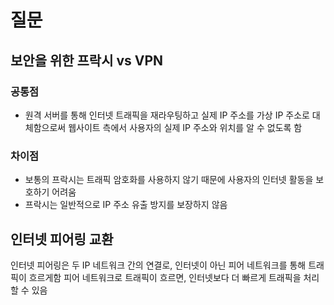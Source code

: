 # 질문
## 보안을 위한 프락시 vs VPN
### 공통점
* 원격 서버를 통해 인터넷 트래픽을 재라우팅하고 실제 IP 주소를 가상 IP 주소로 대체함으로써 웹사이트 측에서 사용자의 실제 IP 주소와 위치를 알 수 없도록 함

### 차이점
* 보통의 프락시는 트래픽 암호화를 사용하지 않기 때문에 사용자의 인터넷 활동을 보호하기 어려움
* 프락시는 일반적으로 IP 주소 유출 방지를 보장하지 않음

## 인터넷 피어링 교환
인터넷 피어링은 두 IP 네트워크 간의 연결로, 인터넷이 아닌 피어 네트워크를 통해 트래픽이 흐르게함
피어 네트워크로 트래픽이 흐르면, 인터넷보다 더 빠르게 트래픽을 처리할 수 있음